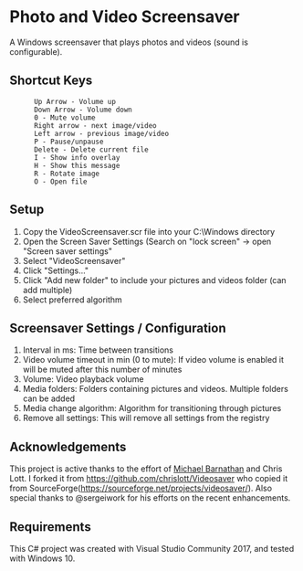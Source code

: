 # Photo and Video Screensaver
A Windows screensaver that plays photos and videos (sound is configurable).

## Shortcut Keys
          Up Arrow - Volume up
          Down Arrow - Volume down
          0 - Mute volume
          Right arrow - next image/video
          Left arrow - previous image/video
          P - Pause/unpause
          Delete - Delete current file
          I - Show info overlay
          H - Show this message
          R - Rotate image
          O - Open file
          

## Setup
1. Copy the VideoScreensaver.scr file into your C:\Windows directory
2. Open the Screen Saver Settings (Search on "lock screen" -> open "Screen saver settings"
3. Select "VideoScreensaver"
4. Click "Settings..."
5. Click "Add new folder" to include your pictures and videos folder (can add multiple)
6. Select preferred algorithm

## Screensaver Settings / Configuration
1. Interval in ms: Time between transitions
2. Video volume timeout in min (0 to mute): If video volume is enabled it will be muted after this number of minutes
3. Volume: Video playback volume
4. Media folders: Folders containing pictures and videos. Multiple folders can be added
5. Media change algorithm: Algorithm for transitioning through pictures
6. Remove all settings: This will remove all settings from the registry

## Acknowledgements
This project is active thanks to the effort of [Michael Barnathan](https://sourceforge.net/u/metasquares/profile/) and Chris Lott.
I forked it from https://github.com/chrislott/Videosaver who copied it from SourceForge(https://sourceforge.net/projects/videosaver/).  Also special thanks to @sergeiwork for his efforts on the recent enhancements.

## Requirements
This C# project was created with Visual Studio Community 2017, and tested with Windows 10.

